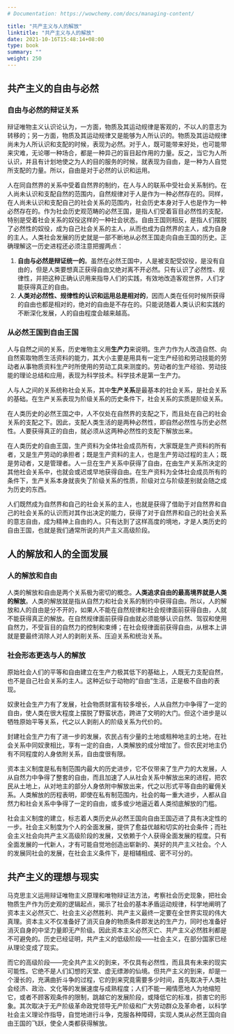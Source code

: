 ```yaml
---
# Documentation: https://wowchemy.com/docs/managing-content/

title: "共产主义与人的解放"
linktitle: "共产主义与人的解放"
date: 2021-10-16T15:48:14+08:00
type: book
summary: ""
weight: 250
---
```


<!--more-->

## 共产主义的自由与必然

### 自由与必然的辩证关系

辩证唯物主义认识论认为，一方面，物质及其运动规律是客观的，不以人的意志为转移的；另一方面，物质及其运动规律又是能够为人所认识的。物质及其运动规律尚未为人所认识和支配的时候，表现为必然。对于人，既可能带来好处，也可能带来灾难，无论哪一种场合，都是一种异己的盲目起作用的力量。反之，当它为人所认识，并且有计划地使之为人的目的服务的时候，就表现为自由，是一种为人自觉所支配的力量。所以，自由是对于必然的认识和运用。

人在同自然界的关系中受着自然界的制约，在人与人的联系中受社会关系制约。在人尚未认识和支配自然的范围内，自然规律对于人是作为一种必然存在的。同样，在人尚未认识和支配自己的社会关系的范围内，社会历史本身对于人也是作为一种必然存在的。作为社会历史观范畴的必然王国，是指人们受着盲目必然性的支配，特别是受着社会关系的奴役这样的一种社会状态。自由王国则相反，是指人们摆脱了必然性的奴役，成为自己社会关系的主人，从而也成为自然界的主人，成为自身的主人。人类社会发展的历史就是一部不断地从必然王国走向自由王国的历史。正确理解这一历史进程还必须注意把握两点：

1. **自由与必然是辩证统一的**。虽然在必然王国中，人是被支配受奴役，是没有自由的，但是人类要想真正获得自由又绝对离不开必然。只有认识了必然性、规律性，并把这种正确认识用来指导人们的实践，有效地改造客观世界，人们才能获得真正的自由。
2. **人类对必然性、规律性的认识和运用总是相对的**，因而人类在任何时候所获得的自由也都是相对的，绝对的自由是不存在的。只能说随着人类认识和实践的不断深化发展，人的自由程度会越来越高。

### 从必然王国到自由王国

人与自然之间的关系，历史唯物主义用**生产力**来说明。生产力作为人改造自然、向自然索取物质生活资料的能力，其大小主要是用具有一定生产经验和劳动技能的劳动者从事物质资料生产时所使用的劳动工具来测度的。劳动者的生产经验、劳动技能的理论总结和应用，表现为科学技术。科学技术是第一生产力。

人与人之间的关系统称社会关系，其中**生产关系**是最基本的社会关系，是社会关系的基础。在生产关系表现为阶级关系的历史条件下，社会关系的实质是阶级关系。

在人类历史的必然王国之中，人不仅处在自然界的支配之下，而且处在自己的社会关系的支配之下。因此，支配人类生活的是两种必然性，即自然必然性与历史必然性。人要获得真正的自由，就必须从这两种必然性的支配下解放出来。

在人类历史的自由王国，生产资料为全体社会成员所有，大家既是生产资料的所有者，又是生产劳动的承担者；既是生产资料的主人，也是生产劳动过程的主人；既是劳动者，又是管理者。人一旦在生产关系中获得了自由，在由生产关系所决定的其他社会关系中，也就会或迟或早地获得自由。在生产资料为全体社会成员所有的条件下，生产关系本身就丧失了阶级关系的性质，阶级对立与阶级差别就会随之成为历史的东西。

人们既然成为自然界和自己的社会关系的主人，也就是获得了借助于对自然界和自己的社会关系的认识而对其作出决定的能力，获得了对于自然界和自己的社会关系的意志自由，成为精神上自由的人。只有达到了这样高度的境地，才是人类历史的自由王国，也就是我们通常所说的共产主义高级阶段。

## 人的解放和人的全面发展

### 人的解放和自由

人类的解放和自由是两个关系极为密切的概念。**人类追求自由的最高境界就是人类的解放**。人类的解放就是指从自然力和社会关系的制约中获得自由。所以，人的解放和人的自由是分不开的，如果人不能在自然规律和社会规律面前获得自由，人就不能获得真正的解放。在自然规律面前获得自由就必须能够认识自然、驾驭和使用自然力，不受盲目的自然力的控制和束缚；在社会规律面前获得自由，从根本上讲就是要最终消除人对人的剥削关系、压迫关系和统治关系。

### 社会形态更迭与人的解放

原始社会人们的平等和自由建立在生产力极其低下的基础上，人既无力支配自然，也不是自己社会关系的主人。这种近似于动物的“自由”生活，正是极不自由的表现。

奴隶社会生产力有了发展，社会物质财富有较多增长，人从自然力中争得了一定的自由，使人类在很大程度上摆脱了野蛮状态，跨进了文明的大门。但这个进步是以牺牲原始平等关系，代之以人剥削人的阶级关系为代价的。

封建社会生产力有了进一步的发展，农民占有少量的土地或租种地主的土地，在社会关系中同奴隶相比，享有一定的自由，人类解放的成分增加了。但农民对地主仍有不同程度的人身依附关系，自由度很有限。

资本主义制度是私有制范围内最大的历史进步，它不仅带来了生产力的大发展，人从自然力中争得了整套的自由，而且加速了人从社会关系中解放出来的进程，把农民从土地上，从对地主的部分人身依附中解放出来，代之以形式平等自由的雇佣关系。人类解放的历程表明，即使在私有制范围内，社会的每一重大进步，人都从自然力和社会关系中争得了一定的自由，或多或少地逼近着人类彻底解放的门槛。

社会主义制度的建立，标志着人类历史从必然王国向自由王国迈进了具有决定性的一步。社会主义制度为个人的全面发展，提供了愈益优越和切实的社会条件；而社会主义社会向共产主义高级阶段的发展，又依赖于个人获得全面发展的程度。只有全面发展的一代新人，才有可能自觉地创造出崭新的、美好的共产主义社会。个人的发展同社会的发展，在社会主义条件下，是相辅相成、密不可分的。

## 共产主义的理想与现实

马克思主义运用辩证唯物主义原理和唯物辩证法方法，考察社会历史现象，把社会物质生产作为历史观的逻辑起点，揭示了社会的基本矛盾运动规律，科学地阐明了资本主义必然灭亡、社会主义必然胜利、共产主义最终一定要在全世界实现的伟大真理。资本主义不仅准备好了消灭自身的物质条件即发达的生产力，同时也准备好消灭自身的中坚力量即无产阶级。因此资本主义必然灭亡、共产主义必然胜利都是不可避免的。历史已经证明，共产主义的低级阶段——社会主义，在部分国家已经从理论变成了现实。

而它的高级阶段——完全共产主义的到来，不仅具有必然性，而且具有未来的现实可能性。它绝不是人们幻想的天堂、虚无缥渺的仙境。但共产主义的到来，却是一个漫长的，充满曲折斗争的过程，它的到来究竟需要多少时间，首先取决于人类社会经济、政治、文化等的发展速度与成熟程度；人们不能一厢情愿地人为地缩短它，或者不顾客观条件的限制，跳越它的发展阶段，或降低它的标准，损害它的形象。其次取决于无产阶级革命政党领导无产阶级和广大劳动群众及革命者，以科学社会主义理论作指导，自觉地进行斗争，克服各种障碍，实现人类从必然王国向自由王国的飞跃，使全人类都获得解放。